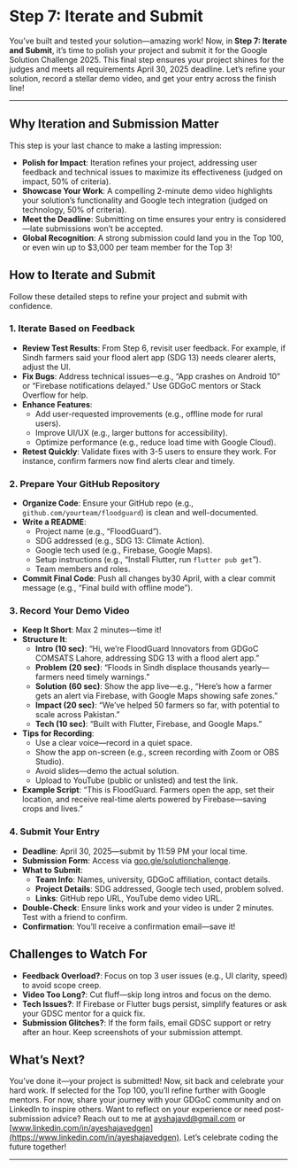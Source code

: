 # Step 7: Iterate and Submit

You’ve built and tested your solution—amazing work! Now, in **Step 7: Iterate and Submit**, it’s time to polish your project and submit it for the Google Solution Challenge 2025. This final step ensures your project shines for the judges and meets all requirements April 30, 2025 deadline. Let’s refine your solution, record a stellar demo video, and get your entry across the finish line!

---

## Why Iteration and Submission Matter
This step is your last chance to make a lasting impression:

- **Polish for Impact**: Iteration refines your project, addressing user feedback and technical issues to maximize its effectiveness (judged on impact, 50% of criteria).
- **Showcase Your Work**: A compelling 2-minute demo video highlights your solution’s functionality and Google tech integration (judged on technology, 50% of criteria).
- **Meet the Deadline**: Submitting on time ensures your entry is considered—late submissions won’t be accepted.
- **Global Recognition**: A strong submission could land you in the Top 100, or even win up to $3,000 per team member for the Top 3!

## How to Iterate and Submit
Follow these detailed steps to refine your project and submit with confidence.

### 1. Iterate Based on Feedback
- **Review Test Results**: From Step 6, revisit user feedback. For example, if Sindh farmers said your flood alert app (SDG 13) needs clearer alerts, adjust the UI.
- **Fix Bugs**: Address technical issues—e.g., “App crashes on Android 10” or “Firebase notifications delayed.” Use GDGoC mentors or Stack Overflow for help.
- **Enhance Features**:
  - Add user-requested improvements (e.g., offline mode for rural users).
  - Improve UI/UX (e.g., larger buttons for accessibility).
  - Optimize performance (e.g., reduce load time with Google Cloud).
- **Retest Quickly**: Validate fixes with 3-5 users to ensure they work. For instance, confirm farmers now find alerts clear and timely.

### 2. Prepare Your GitHub Repository
- **Organize Code**: Ensure your GitHub repo (e.g., `github.com/yourteam/floodguard`) is clean and well-documented.
- **Write a README**:
  - Project name (e.g., “FloodGuard”).
  - SDG addressed (e.g., SDG 13: Climate Action).
  - Google tech used (e.g., Firebase, Google Maps).
  - Setup instructions (e.g., “Install Flutter, run `flutter pub get`”).
  - Team members and roles.
- **Commit Final Code**: Push all changes by30 April, with a clear commit message (e.g., “Final build with offline mode”).

### 3. Record Your Demo Video
- **Keep It Short**: Max 2 minutes—time it!
- **Structure It**:
  - **Intro (10 sec)**: “Hi, we’re FloodGuard Innovators from GDGoC COMSATS Lahore, addressing SDG 13 with a flood alert app.”
  - **Problem (20 sec)**: “Floods in Sindh displace thousands yearly—farmers need timely warnings.”
  - **Solution (60 sec)**: Show the app live—e.g., “Here’s how a farmer gets an alert via Firebase, with Google Maps showing safe zones.”
  - **Impact (20 sec)**: “We’ve helped 50 farmers so far, with potential to scale across Pakistan.”
  - **Tech (10 sec)**: “Built with Flutter, Firebase, and Google Maps.”
- **Tips for Recording**:
  - Use a clear voice—record in a quiet space.
  - Show the app on-screen (e.g., screen recording with Zoom or OBS Studio).
  - Avoid slides—demo the actual solution.
  - Upload to YouTube (public or unlisted) and test the link.
- **Example Script**: “This is FloodGuard. Farmers open the app, set their location, and receive real-time alerts powered by Firebase—saving crops and lives.”

### 4. Submit Your Entry
- **Deadline**: April 30, 2025—submit by 11:59 PM your local time.
- **Submission Form**: Access via [goo.gle/solutionchallenge](https://bit.ly/3DQZ8uq).
- **What to Submit**:
  - **Team Info**: Names, university, GDGoC affiliation, contact details.
  - **Project Details**: SDG addressed, Google tech used, problem solved.
  - **Links**: GitHub repo URL, YouTube demo video URL.
- **Double-Check**: Ensure links work and your video is under 2 minutes. Test with a friend to confirm.
- **Confirmation**: You’ll receive a confirmation email—save it!

## Challenges to Watch For
- **Feedback Overload?**: Focus on top 3 user issues (e.g., UI clarity, speed) to avoid scope creep.
- **Video Too Long?**: Cut fluff—skip long intros and focus on the demo.
- **Tech Issues?**: If Firebase or Flutter bugs persist, simplify features or ask your GDSC mentor for a quick fix.
- **Submission Glitches?**: If the form fails, email GDSC support or retry after an hour. Keep screenshots of your submission attempt.

## What’s Next?
You’ve done it—your project is submitted! Now, sit back and celebrate your hard work. If selected for the Top 100, you’ll refine further with Google mentors. For now, share your journey with your GDGoC community and on LinkedIn to inspire others. Want to reflect on your experience or need post-submission advice? Reach out to me at [ayshajavd@gmail.com](mailto:ayshajavd@gmail.com) or [www.linkedin.com/in/ayeshajavedgen](https://www.linkedin.com/in/ayeshajavedgen). Let’s celebrate coding the future together!

---